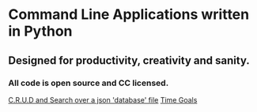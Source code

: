 # Command Line Applications written in Python
## Designed for productivity, creativity and sanity.
### All code is open source and CC licensed.

[C.R.U.D and Search over a json 'database' file](https://github.com/commandlinepy/crud-search-json-db)
[Time Goals](https://github.com/commandlinepy/note-time-calc-json-db)


